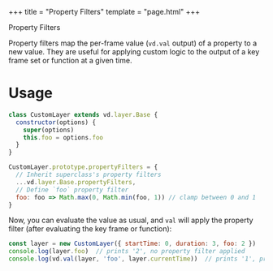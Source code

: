 +++
title = "Property Filters"
template = "page.html"
+++

<div class="heading-text">Property Filters</div>

Property filters map the per-frame value (`vd.val` output) of a property to a
new value. They are useful for applying custom logic to the output of a key
frame set or function at a given time.

# Usage

```js
class CustomLayer extends vd.layer.Base {
  constructor(options) {
    super(options)
    this.foo = options.foo
  }
}

CustomLayer.prototype.propertyFilters = {
  // Inherit superclass's property filters
  ...vd.layer.Base.propertyFilters,
  // Define `foo` property filter
  foo: foo => Math.max(0, Math.min(foo, 1)) // clamp between 0 and 1
}
```

Now, you can evaluate the value as usual, and `val` will apply the property
filter (after evaluating the key frame or function):

```js
const layer = new CustomLayer({ startTime: 0, duration: 3, foo: 2 })
console.log(layer.foo)  // prints '2', no property filter applied
console.log(vd.val(layer, 'foo', layer.currentTime))  // prints '1', property filter applied
```
